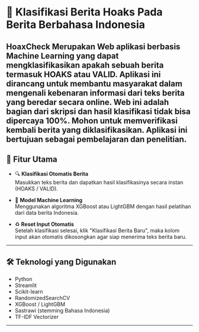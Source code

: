 # 🧠 Klasifikasi Berita Hoaks Pada Berita Berbahasa Indonesia

HoaxCheck Merupakan Web aplikasi berbasis Machine Learning yang dapat mengklasifikasikan apakah sebuah berita termasuk **HOAKS** atau **VALID**. Aplikasi ini dirancang untuk membantu masyarakat dalam mengenali kebenaran informasi dari teks berita yang beredar secara online. Web ini adalah bagian dari **skripsi** dan hasil klasifikasi tidak bisa dipercaya 100%. Mohon untuk memverifikasi kembali berita yang diklasifikasikan. Aplikasi ini bertujuan sebagai pembelajaran dan penelitian.
---

## 🚀 Fitur Utama

- 🔍 **Klasifikasi Otomatis Berita**  
  Masukkan teks berita dan dapatkan hasil klasifikasinya secara instan (HOAKS / VALID).

- 🎯 **Model Machine Learning**  
  Menggunakan algoritma XGBoost atau LightGBM dengan hasil pelatihan dari data berita Indonesia.

- ♻️ **Reset Input Otomatis**  
  Setelah klasifikasi selesai, klik "Klasifikasi Berita Baru", maka kolom input akan otomatis dikosongkan agar siap menerima teks berita baru.

---

## 🛠️ Teknologi yang Digunakan

- Python
- Streamlit
- Scikit-learn
- RandomizedSearchCV
- XGBoost / LightGBM
- Sastrawi (stemming Bahasa Indonesia)
- TF-IDF Vectorizer

---
